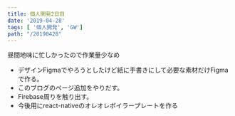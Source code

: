 ```yaml
---
title: 個人開発2日目
date: '2019-04-28'
tags: [ '個人開発', 'GW']
path: "/20190428"
---
```


昼間地味に忙しかったので作業量少なめ

- デザインFigmaでやろうとしたけど紙に手書きにして必要な素材だけFigmaで作る。
- このブログのページ追加をやりだす。
- Firebase周りを触り出す。
- 今後用にreact-nativeのオレオレボイラープレートを作る
